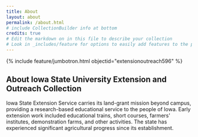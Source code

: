 ```yaml
---
title: About
layout: about
permalink: /about.html
# include CollectionBuilder info at bottom
credits: true
# Edit the markdown on in this file to describe your collection
# Look in _includes/feature for options to easily add features to the page
---
```


{% include feature/jumbotron.html objectid="extensionoutreach596" %}

## About Iowa State University Extension and Outreach Collection

Iowa State Extension Service carries its land-grant mission beyond campus, providing a research-based educational service to the people of Iowa. Early extension work included educational trains, short courses, farmers' institutes, demonstration farms, and other activities. The state has experienced significant agricultural progress since its establishment.
